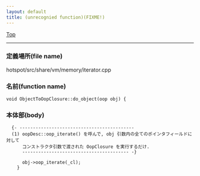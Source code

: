 ```yaml
---
layout: default
title: (unrecognied function)(FIXME!)
---
```

[Top](../index.html)

--- 
### 定義場所(file name)
hotspot/src/share/vm/memory/iterator.cpp

### 名前(function name)
```
void ObjectToOopClosure::do_object(oop obj) {
```

### 本体部(body)
```
  {- -------------------------------------------
  (1) oopDesc::oop_iterate() を呼んで, obj 引数内の全てのポインタフィールドに対して
      コンストラクタ引数で渡された OopClosure を実行するだけ.
      ---------------------------------------- -}

	  obj->oop_iterate(_cl);
	}
	
```


